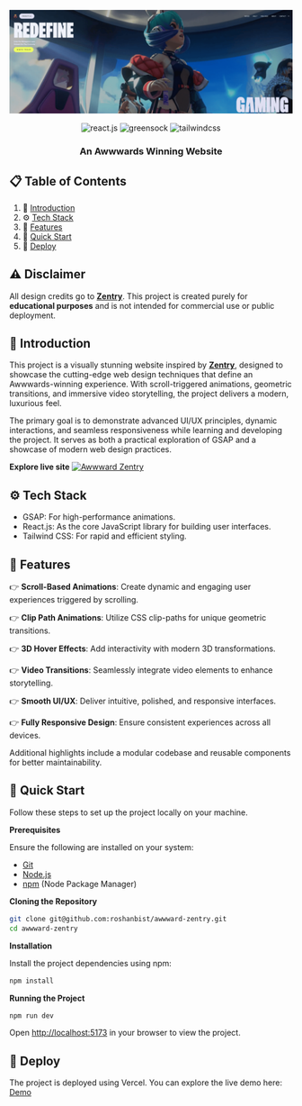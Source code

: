 ![Screenshot](screenshot/zentry.png)

<div align="center">
  <div>
    <img src="https://img.shields.io/badge/-React_JS-black?style=for-the-badge&logoColor=white&logo=react&color=61DAFB" alt="react.js" />
    <img src="https://img.shields.io/badge/-GSAP-black?style=for-the-badge&logoColor=white&logo=greensock&color=88CE02" alt="greensock" />
    <img src="https://img.shields.io/badge/-Tailwind_CSS-black?style=for-the-badge&logoColor=white&logo=tailwindcss&color=06B6D4" alt="tailwindcss" />
  </div>
  <h3 align="center">An Awwwards Winning Website</h3>
</div>

## 📋 Table of Contents

1. 🤖 [Introduction](#introduction)
2. ⚙️ [Tech Stack](#tech-stack)
3. 🔋 [Features](#features)
4. 🤸 [Quick Start](#quick-start)
5. 🚀 [Deploy](#deploy)

## ⚠️ Disclaimer

All design credits go to **[Zentry](https://zentry.com/)**. This project is created purely for **educational purposes** and is not intended for commercial use or public deployment.

## <a name="introduction">🤖 Introduction</a>

This project is a visually stunning website inspired by **[Zentry](https://zentry.com/)**, designed to showcase the cutting-edge web design techniques that define an Awwwards-winning experience. With scroll-triggered animations, geometric transitions, and immersive video storytelling, the project delivers a modern, luxurious feel.

The primary goal is to demonstrate advanced UI/UX principles, dynamic interactions, and seamless responsiveness while learning and developing the project. It serves as both a practical exploration of GSAP and a showcase of modern web design practices.

**Explore live site** [![Awwward Zentry](https://img.shields.io/badge/Awwward-Zentry-006400?style=for-the-badge)](https://awwward-zentry.vercel.app/)

## <a name="tech-stack">⚙️ Tech Stack</a>

- GSAP: For high-performance animations.
- React.js: As the core JavaScript library for building user interfaces.
- Tailwind CSS: For rapid and efficient styling.

## <a name="features">🔋 Features</a>

👉 **Scroll-Based Animations**: Create dynamic and engaging user experiences triggered by scrolling.

👉 **Clip Path Animations**: Utilize CSS clip-paths for unique geometric transitions.

👉 **3D Hover Effects**: Add interactivity with modern 3D transformations.

👉 **Video Transitions**: Seamlessly integrate video elements to enhance storytelling.

👉 **Smooth UI/UX**: Deliver intuitive, polished, and responsive interfaces.

👉 **Fully Responsive Design**: Ensure consistent experiences across all devices.

Additional highlights include a modular codebase and reusable components for better maintainability.

## <a name="quick-start">🤸 Quick Start </a>

Follow these steps to set up the project locally on your machine.

**Prerequisites**

Ensure the following are installed on your system:

- [Git](https://git-scm.com/)
- [Node.js](https://nodejs.org/en)
- [npm](https://www.npmjs.com/) (Node Package Manager)

**Cloning the Repository**

```bash
git clone git@github.com:roshanbist/awwward-zentry.git
cd awwward-zentry
```

**Installation**

Install the project dependencies using npm:

```bash
npm install
```

**Running the Project**

```bash
npm run dev
```

Open [http://localhost:5173](http://localhost:5173) in your browser to view the project.

## <a name="deploy">🚀 Deploy</a>

The project is deployed using Vercel. You can explore the live demo here: [Demo](https://awwward-zentry.vercel.app/)
